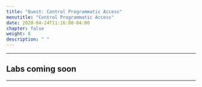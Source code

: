 ```yaml
---
title: "Quest: Control Programmatic Access"
menutitle: "Control Programmatic Access"
date: 2020-04-24T11:16:08-04:00
chapter: false
weight: 8
description: " "
---
```


***

## Labs coming soon

***
